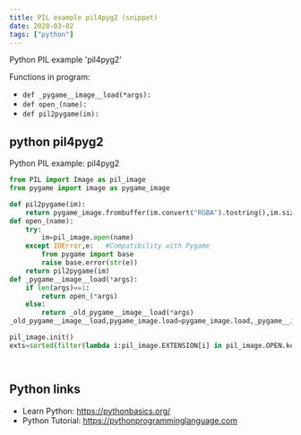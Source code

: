 ```yaml
---
title: PIL example pil4pyg2 (snippet)
date: 2020-03-02
tags: ["python"]
---
```

Python PIL example 'pil4pyg2'

Functions in program: 
* `def _pygame__image__load(*args):`
* `def open_(name):`
* `def pil2pygame(im):`

## python pil4pyg2

Python PIL example: pil4pyg2

```python
from PIL import Image as pil_image
from pygame import image as pygame_image

def pil2pygame(im):
	return pygame_image.frombuffer(im.convert("RGBA").tostring(),im.size,"RGBA")
def open_(name):
	try:
		im=pil_image.open(name)
	except IOError,e:	#Compatibility with Pygame
		from pygame import base
		raise base.error(str(e))
	return pil2pygame(im)
def _pygame__image__load(*args):
	if len(args)==1:
		return open_(*args)
	else:
		return _old_pygame__image__load(*args)
_old_pygame__image__load,pygame_image.load=pygame_image.load,_pygame__image__load

pil_image.init()
exts=sorted(filter(lambda i:pil_image.EXTENSION[i] in pil_image.OPEN.keys(),pil_image.EXTENSION.keys()))




```

## Python links

- Learn Python: https://pythonbasics.org/
- Python Tutorial: https://pythonprogramminglanguage.com
